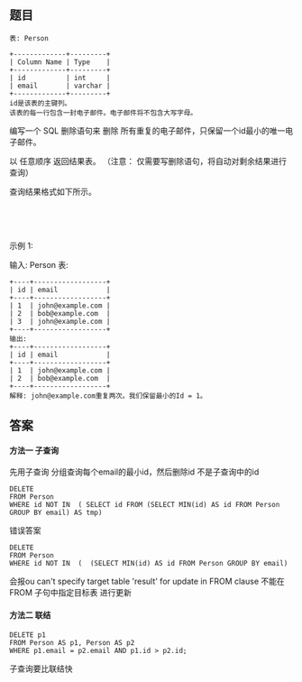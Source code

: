 ## 题目
```
表: Person

+-------------+---------+
| Column Name | Type    |
+-------------+---------+
| id          | int     |
| email       | varchar |
+-------------+---------+
id是该表的主键列。
该表的每一行包含一封电子邮件。电子邮件将不包含大写字母。
```

编写一个 SQL 删除语句来 删除 所有重复的电子邮件，只保留一个id最小的唯一电子邮件。

以 任意顺序 返回结果表。 （注意： 仅需要写删除语句，将自动对剩余结果进行查询）

查询结果格式如下所示。

 

 

示例 1:

输入: 
Person 表:
```
+----+------------------+
| id | email            |
+----+------------------+
| 1  | john@example.com |
| 2  | bob@example.com  |
| 3  | john@example.com |
+----+------------------+
输出: 
+----+------------------+
| id | email            |
+----+------------------+
| 1  | john@example.com |
| 2  | bob@example.com  |
+----+------------------+
解释: john@example.com重复两次。我们保留最小的Id = 1。
```

## 答案

#### 方法一 子查询
先用子查询 分组查询每个email的最小id，然后删除id 不是子查询中的id
```
DELETE 
FROM Person 
WHERE id NOT IN  ( SELECT id FROM (SELECT MIN(id) AS id FROM Person GROUP BY email) AS tmp)
```

错误答案
```
DELETE 
FROM Person 
WHERE id NOT IN  (  (SELECT MIN(id) AS id FROM Person GROUP BY email)
```
会报ou can't specify target table 'result' for update in FROM clause 
不能在 FROM 子句中指定目标表  进行更新

#### 方法二 联结
```
DELETE p1
FROM Person AS p1, Person AS p2
WHERE p1.email = p2.email AND p1.id > p2.id;
```

子查询要比联结快
